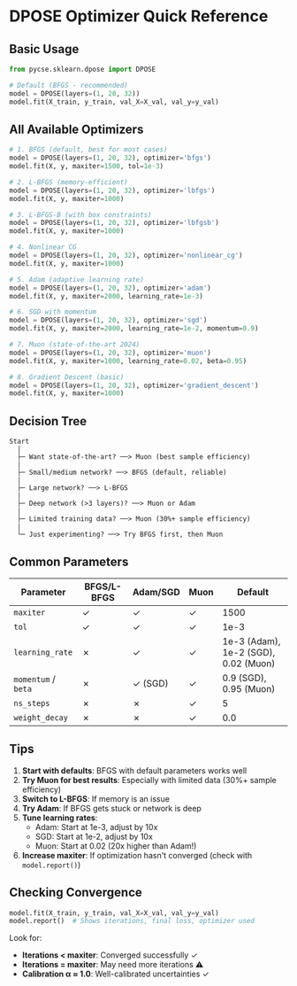 # DPOSE Optimizer Quick Reference

## Basic Usage

```python
from pycse.sklearn.dpose import DPOSE

# Default (BFGS - recommended)
model = DPOSE(layers=(1, 20, 32))
model.fit(X_train, y_train, val_X=X_val, val_y=y_val)
```

## All Available Optimizers

```python
# 1. BFGS (default, best for most cases)
model = DPOSE(layers=(1, 20, 32), optimizer='bfgs')
model.fit(X, y, maxiter=1500, tol=1e-3)

# 2. L-BFGS (memory-efficient)
model = DPOSE(layers=(1, 20, 32), optimizer='lbfgs')
model.fit(X, y, maxiter=1000)

# 3. L-BFGS-B (with box constraints)
model = DPOSE(layers=(1, 20, 32), optimizer='lbfgsb')
model.fit(X, y, maxiter=1000)

# 4. Nonlinear CG
model = DPOSE(layers=(1, 20, 32), optimizer='nonlinear_cg')
model.fit(X, y, maxiter=1000)

# 5. Adam (adaptive learning rate)
model = DPOSE(layers=(1, 20, 32), optimizer='adam')
model.fit(X, y, maxiter=2000, learning_rate=1e-3)

# 6. SGD with momentum
model = DPOSE(layers=(1, 20, 32), optimizer='sgd')
model.fit(X, y, maxiter=2000, learning_rate=1e-2, momentum=0.9)

# 7. Muon (state-of-the-art 2024)
model = DPOSE(layers=(1, 20, 32), optimizer='muon')
model.fit(X, y, maxiter=1000, learning_rate=0.02, beta=0.95)

# 8. Gradient Descent (basic)
model = DPOSE(layers=(1, 20, 32), optimizer='gradient_descent')
model.fit(X, y, maxiter=1000)
```

## Decision Tree

```
Start
  |
  ├─ Want state-of-the-art? ──> Muon (best sample efficiency)
  |
  ├─ Small/medium network? ──> BFGS (default, reliable)
  |
  ├─ Large network? ──> L-BFGS
  |
  ├─ Deep network (>3 layers)? ──> Muon or Adam
  |
  ├─ Limited training data? ──> Muon (30%+ sample efficiency)
  |
  └─ Just experimenting? ──> Try BFGS first, then Muon
```

## Common Parameters

| Parameter | BFGS/L-BFGS | Adam/SGD | Muon | Default |
|-----------|-------------|----------|------|---------|
| `maxiter` | ✓ | ✓ | ✓ | 1500 |
| `tol` | ✓ | ✓ | ✓ | 1e-3 |
| `learning_rate` | ✗ | ✓ | ✓ | 1e-3 (Adam), 1e-2 (SGD), 0.02 (Muon) |
| `momentum` / `beta` | ✗ | ✓ (SGD) | ✓ | 0.9 (SGD), 0.95 (Muon) |
| `ns_steps` | ✗ | ✗ | ✓ | 5 |
| `weight_decay` | ✗ | ✗ | ✓ | 0.0 |

## Tips

1. **Start with defaults**: BFGS with default parameters works well
2. **Try Muon for best results**: Especially with limited data (30%+ sample efficiency)
3. **Switch to L-BFGS**: If memory is an issue
4. **Try Adam**: If BFGS gets stuck or network is deep
5. **Tune learning rates**:
   - Adam: Start at 1e-3, adjust by 10x
   - SGD: Start at 1e-2, adjust by 10x
   - Muon: Start at 0.02 (20x higher than Adam!)
6. **Increase maxiter**: If optimization hasn't converged (check with `model.report()`)

## Checking Convergence

```python
model.fit(X_train, y_train, val_X=X_val, val_y=y_val)
model.report()  # Shows iterations, final loss, optimizer used
```

Look for:
- **Iterations < maxiter**: Converged successfully ✓
- **Iterations = maxiter**: May need more iterations ⚠
- **Calibration α ≈ 1.0**: Well-calibrated uncertainties ✓
